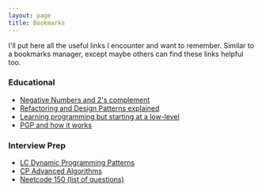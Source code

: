 ```yaml
---
layout: page
title: Bookmarks
---
```


I'll put here all the useful links I encounter and want to remember.
Similar to a bookmarks manager, except maybe others can find these links helpful too.

### Educational

* [Negative Numbers and 2's complement](https://www.cs.cornell.edu/~tomf/notes/cps104/twoscomp.html)
* [Refactoring and Design Patterns explained](https://refactoring.guru/)
* [Learning programming but starting at a low-level](https://bottomupcs.com/)
* [PGP and how it works](https://users.ece.cmu.edu/~adrian/630-f04/PGP-intro.html#:~:text=PGP%20stores%20the%20keys%20in,stored%20on%20your%20private%20keyring.)


### Interview Prep
* [LC Dynamic Programming Patterns](https://leetcode.com/discuss/general-discussion/458695/dynamic-programming-patterns)
* [CP Advanced Algorithms](https://cp-algorithms.com/index.html)
* [Neetcode 150 (list of questions)](https://neetcode.io/practice)


### 